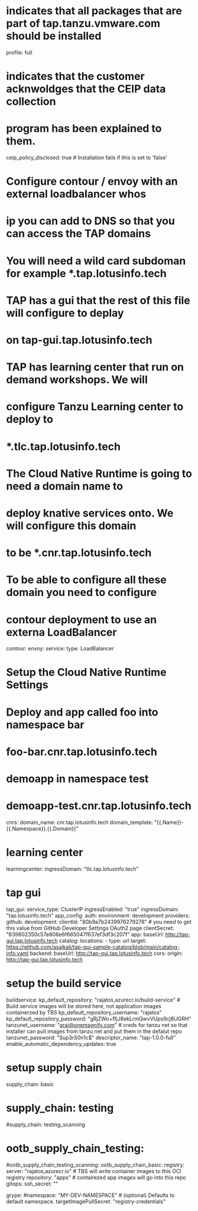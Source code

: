 # indicates that all packages that are part of tap.tanzu.vmware.com should be installed 
profile: full

# indicates that the customer acknwoldges that the CEIP data collection 
# program has been explained to them. 
ceip_policy_disclosed: true # Installation fails if this is set to 'false'

# Configure contour / envoy with an external loadbalancer whos
# ip you can add to DNS so that you can access the TAP domains 
# You will need a wild card subdoman for example *.tap.lotusinfo.tech
#
# TAP has a gui that the rest of this file will configure to deplay
# on tap-gui.tap.lotusinfo.tech 
#
# TAP has learning center that run on demand workshops. We will 
# configure Tanzu Learning center to deploy to 
# *.tlc.tap.lotusinfo.tech
#
# The Cloud Native Runtime is going to need a domain name to
# deploy knative services onto. We will configure this domain
# to be *.cnr.tap.lotusinfo.tech
#
# To be able to configure all these domain you need to configure
# contour deployment to use an externa LoadBalancer
contour:
  envoy:
    service:
      type: LoadBalancer

# Setup the Cloud Native Runtime Settings 
# Deploy and app called foo into namespace bar 
# 
# foo-bar.cnr.tap.lotusinfo.tech 
# 
# demoapp in namespace test 
# 
# demoapp-test.cnr.tap.lotusinfo.tech
cnrs:
  domain_name: cnr.tap.lotusinfo.tech
  domain_template: "{{.Name}}-{{.Namespace}}.{{.Domain}}"

# learning center
learningcenter:
  ingressDomain: "tlc.tap.lotusinfo.tech"

# tap gui
tap_gui:
  service_type: ClusterIP
  ingressEnabled: "true"
  ingressDomain: "tap.lotusinfo.tech"
  app_config:
    auth:
      environment: development
      providers:
        github:
          development:
            clientId: "80b9a7b2439976279278"  # you need to get this value from GitHub Developer Settings OAuth2 page
            clientSecret: "839802350c57e808e6f665047f637ef3df3c207f"
    app:
      baseUrl: http://tap-gui.tap.lotusinfo.tech
    catalog:
      locations:
        - type: url
          target: https://github.com/asaikali/tap-gui-sample-catalog/blob/main/catalog-info.yaml
    backend:
      baseUrl: http://tap-gui.tap.lotusinfo.tech
      cors:
        origin: http://tap-gui.tap.lotusinfo.tech

# setup the build service 
buildservice:
  kp_default_repository: "rajatos,azurecr.io/build-service"  # Build service images will be stored here, not application images containerzed by TBS
  kp_default_repository_username: "rajatos" 
  kp_default_repository_password: "gRjZWo+ffjJ8ekLrmQwvVUps9cj8UGRH"
  tanzunet_username: "graj@onemagnify.com" # creds for tanzu net so that installer can pull images from tanzu net and put them in the defalut repo 
  tanzunet_password: "Sup3rS0n1c$"
  descriptor_name: "tap-1.0.0-full"
  enable_automatic_dependency_updates: true


# setup supply chain 
supply_chain: basic
# supply_chain: testing
#supply_chain: testing_scanning

# ootb_supply_chain_testing:

#ootb_supply_chain_testing_scanning:
ootb_supply_chain_basic:
  registry:
    server: "rajatos,azurecr.io" # TBS will write container images to this OCI registry 
    repository: "apps"  # contairezed app images will go into this repo 
  gitops:
    ssh_secret: ""

  grype:
  #namespace: "MY-DEV-NAMESPACE" # (optional) Defaults to default namespace.
  targetImagePullSecret: "registry-credentials"
